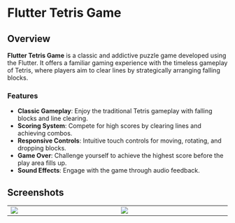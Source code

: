 # Flutter Tetris Game

## Overview

**Flutter Tetris Game** is a classic and addictive puzzle game developed using the Flutter. It offers a familiar gaming experience with the timeless gameplay of Tetris, where players aim to clear lines by strategically arranging falling blocks.

### Features

- **Classic Gameplay**: Enjoy the traditional Tetris gameplay with falling blocks and line clearing.
- **Scoring System**: Compete for high scores by clearing lines and achieving combos.
- **Responsive Controls**: Intuitive touch controls for moving, rotating, and dropping blocks.
- **Game Over**: Challenge yourself to achieve the highest score before the play area fills up.
- **Sound Effects**: Engage with the game through audio feedback.

## Screenshots

<table width="100%">
  <tbody>
    <tr>
      <td width="1%"><img src="https://github.com/AmrSabbagh35/Quiz-app/assets/49793058/d57dcf07-22ba-41b6-a0d8-f20893005ba9"/></td>
      <td width="1%"><img src="https://github.com/AmrSabbagh35/Quiz-app/assets/49793058/51f73eb6-02e7-4cd2-aafd-20b964637ebb"/></td>
    </tr>
  </tbody>
</table>
